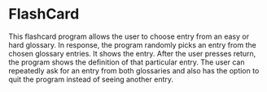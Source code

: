 # FlashCard
This flashcard program allows the user to choose entry from an easy or hard glossary. In response, the program randomly picks an entry from the chosen glossary entries. It shows the entry. After the user presses return, the program shows the definition of that particular entry. The user can repeatedly ask for an entry from both glossaries and also has the option to quit the program instead of seeing another entry.
